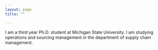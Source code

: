 ```yaml
---
layout: page
title: ""

---
```


I am a third year Ph.D. student at Michigan State University. I am studying operations and sourcing management in the department of supply chain management.
